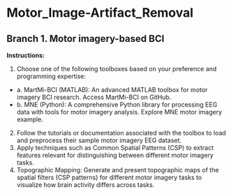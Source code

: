 # Motor_Image-Artifact_Removal

## Branch 1. Motor imagery-based BCI 

**Instructions:**
1. Choose one of the following toolboxes based on your preference and programming
expertise:
- a. MartMi-BCI (MATLAB): An advanced MATLAB toolbox for motor imagery
BCI research. Access MartMi-BCI on GitHub.
- b. MNE (Python): A comprehensive Python library for processing EEG data with
tools for motor imagery analysis. Explore MNE motor imagery example.
2. Follow the tutorials or documentation associated with the toolbox to load and
preprocess their sample motor imagery EEG dataset.
3. Apply techniques such as Common Spatial Patterns (CSP) to extract features relevant
for distinguishing between different motor imagery tasks.
4. Topographic Mapping: Generate and present topographic maps of the spatial filters
(CSP patterns) for different motor imagery tasks to visualize how brain activity differs
across tasks.


